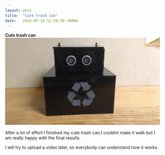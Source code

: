 ```yaml
---
layout: post
title:  "Cute trash can"
date:   2016-07-14 11:20:10 +0800
---
```


**Cute trash can**
![](/_images/Final_robot.jpg)

After a lot of effort I finished my cute trash can.I couldnt make it walk but I am really happy with the final results.

I will try to upload a video later, so everybody can understand how it works.
